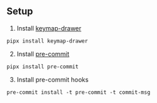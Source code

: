 ## Setup
1. Install [keymap-drawer](https://github.com/caksoylar/keymap-drawer)
```
pipx install keymap-drawer
```
2. Install [pre-commit](https://pre-commit.com/)
```
pipx install pre-commit
```
3. Install pre-commit hooks
```
pre-commit install -t pre-commit -t commit-msg
```
